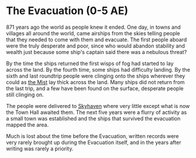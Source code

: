 # The Evacuation (0-5 AE)

871 years ago the world as people knew it ended. One day, in towns and villages all around the world, came airships from the skies telling people that they needed to come with them and evacuate. The first people aboard were the truly desperate and poor, since who would abandon stability and wealth just because some ship's captain said there was a nebulous threat?

By the time the ships returned the first wisps of fog had started to lay across the land. By the fourth time, some ships had difficulty landing. By the sixth and last roundtrip people were clinging onto the ships wherever they could as [the Mist](/general/the_mist) lay thick across the land. Many ships did not return from the last trip, and a few have been found on the surface, desperate people still clinging on.

The people were delivered to [Skyhaven](/places/skyhaven) where very little except what is now the Town Hall awaited them. The next five years were a flurry of activity as a small town was established and the ships that survived the evacuation mapped the area.

Much is lost about the time before the Evacuation, written records were very rarely brought up during the Evacuation itself, and in the years after writing was rarely a priority.
